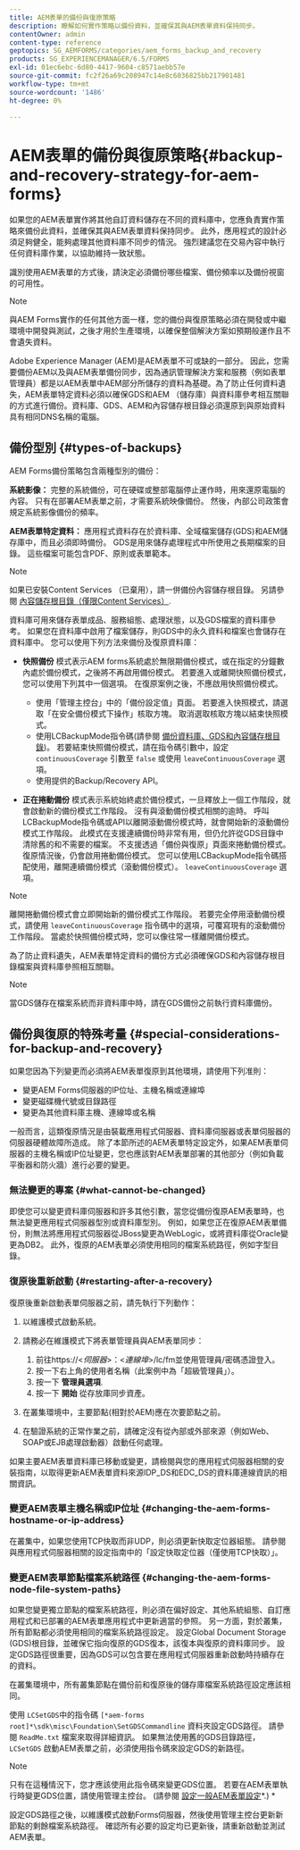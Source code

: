 ```yaml
---
title: AEM表單的備份與復原策略
description: 瞭解如何實作策略以備份資料，並確保其與AEM表單資料保持同步。
contentOwner: admin
content-type: reference
geptopics: SG_AEMFORMS/categories/aem_forms_backup_and_recovery
products: SG_EXPERIENCEMANAGER/6.5/FORMS
exl-id: 01ec6ebc-6d80-4417-9604-c8571aebb57e
source-git-commit: fc2f26a69c208947c14e8c6036825bb217901481
workflow-type: tm+mt
source-wordcount: '1486'
ht-degree: 0%

---
```


# AEM表單的備份與復原策略{#backup-and-recovery-strategy-for-aem-forms}

如果您的AEM表單實作將其他自訂資料儲存在不同的資料庫中，您應負責實作策略來備份此資料，並確保其與AEM表單資料保持同步。 此外，應用程式的設計必須足夠健全，能夠處理其他資料庫不同步的情況。 強烈建議您在交易內容中執行任何資料庫作業，以協助維持一致狀態。

識別使用AEM表單的方式後，請決定必須備份哪些檔案、備份頻率以及備份視窗的可用性。

>[!NOTE]
>
>與AEM Forms實作的任何其他方面一樣，您的備份與復原策略必須在開發或中繼環境中開發與測試，之後才用於生產環境，以確保整個解決方案如預期般運作且不會遺失資料。

Adobe Experience Manager (AEM)是AEM表單不可或缺的一部分。 因此，您需要備份AEM以及與AEM表單備份同步，因為通訊管理解決方案和服務（例如表單管理員）都是以AEM表單中AEM部分所儲存的資料為基礎。為了防止任何資料遺失，AEM表單特定資料必須以確保GDS和AEM （儲存庫）與資料庫參考相互關聯的方式進行備份。資料庫、GDS、AEM和內容儲存根目錄必須還原到與原始資料具有相同DNS名稱的電腦。

## 備份型別 {#types-of-backups}

AEM Forms備份策略包含兩種型別的備份：

**系統影像：** 完整的系統備份，可在硬碟或整部電腦停止運作時，用來還原電腦的內容。 只有在部署AEM表單之前，才需要系統映像備份。 然後，內部公司政策會規定系統影像備份的頻率。

**AEM表單特定資料：** 應用程式資料存在於資料庫、全域檔案儲存(GDS)和AEM儲存庫中，而且必須即時備份。 GDS是用來儲存處理程式中所使用之長期檔案的目錄。 這些檔案可能包含PDF、原則或表單範本。

>[!NOTE]
>
>如果已安裝Content Services （已棄用），請一併備份內容儲存根目錄。 另請參閱 [內容儲存根目錄（僅限Content Services）](/help/forms/using/admin-help/files-back-recover.md#content-storage-root-directory-content-services-only).

資料庫可用來儲存表單成品、服務組態、處理狀態，以及GDS檔案的資料庫參考。 如果您在資料庫中啟用了檔案儲存，則GDS中的永久資料和檔案也會儲存在資料庫中。 您可以使用下列方法來備份及復原資料庫：

* **快照備份** 模式表示AEM forms系統處於無限期備份模式，或在指定的分鐘數內處於備份模式，之後將不再啟用備份模式。 若要進入或離開快照備份模式，您可以使用下列其中一個選項。 在復原案例之後，不應啟用快照備份模式。

   * 使用「管理主控台」中的「備份設定值」頁面。 若要進入快照模式，請選取「在安全備份模式下操作」核取方塊。 取消選取核取方塊以結束快照模式。
   * 使用LCBackupMode指令碼(請參閱 [備份資料庫、GDS和內容儲存根目錄](/help/forms/using/admin-help/backing-aem-forms-data.md#back-up-the-database-gds-aem-repository-and-content-storage-root-directories))。 若要結束快照備份模式，請在指令碼引數中，設定 `continuousCoverage` 引數至 `false` 或使用 `leaveContinuousCoverage` 選項。
   * 使用提供的Backup/Recovery API。 <!-- Fix broken link(see AEM forms API Reference section on AEM Forms Help and Tutorials page).-->

* **正在捲動備份** 模式表示系統始終處於備份模式，一旦釋放上一個工作階段，就會啟動新的備份模式工作階段。 沒有與滾動備份模式相關的逾時。 呼叫LCBackupMode指令碼或API以離開滾動備份模式時，就會開始新的滾動備份模式工作階段。 此模式在支援連續備份時非常有用，但仍允許從GDS目錄中清除舊的和不需要的檔案。 不支援透過「備份與復原」頁面來捲動備份模式。 復原情況後，仍會啟用捲動備份模式。 您可以使用LCBackupMode指令碼搭配使用，離開連續備份模式（滾動備份模式）。 `leaveContinuousCoverage` 選項。

>[!NOTE]
>
>離開捲動備份模式會立即開始新的備份模式工作階段。 若要完全停用滾動備份模式，請使用 `leaveContinuousCoverage` 指令碼中的選項，可覆寫現有的滾動備份工作階段。 當處於快照備份模式時，您可以像往常一樣離開備份模式。

為了防止資料遺失，AEM表單特定資料的備份方式必須確保GDS和內容儲存根目錄檔案與資料庫參照相互關聯。

>[!NOTE]
>
>當GDS儲存在檔案系統而非資料庫中時，請在GDS備份之前執行資料庫備份。

## 備份與復原的特殊考量 {#special-considerations-for-backup-and-recovery}

如果您因為下列變更而必須將AEM表單復原到其他環境，請使用下列准則：

* 變更AEM Forms伺服器的IP位址、主機名稱或連線埠
* 變更磁碟機代號或目錄路徑
* 變更為其他資料庫主機、連線埠或名稱

一般而言，這類復原情況是由裝載應用程式伺服器、資料庫伺服器或表單伺服器的伺服器硬體故障所造成。 除了本節所述的AEM表單特定設定外，如果AEM表單伺服器的主機名稱或IP位址變更，您也應該對AEM表單部署的其他部分（例如負載平衡器和防火牆）進行必要的變更。

### 無法變更的專案 {#what-cannot-be-changed}

即使您可以變更資料庫伺服器和許多其他引數，當您從備份復原AEM表單時，也無法變更應用程式伺服器型別或資料庫型別。 例如，如果您正在復原AEM表單備份，則無法將應用程式伺服器從JBoss變更為WebLogic，或將資料庫從Oracle變更為DB2。 此外，復原的AEM表單必須使用相同的檔案系統路徑，例如字型目錄。

### 復原後重新啟動 {#restarting-after-a-recovery}

復原後重新啟動表單伺服器之前，請先執行下列動作：

1. 以維護模式啟動系統。
1. 請務必在維護模式下將表單管理員與AEM表單同步：

   1. 前往https://&lt;*伺服器*>：&lt;*連線埠*>/lc/fm並使用管理員/密碼憑證登入。
   1. 按一下右上角的使用者名稱（此案例中為「超級管理員」）。
   1. 按一下 **管理員選項**.
   1. 按一下 **開始** 從存放庫同步資產。

1. 在叢集環境中，主要節點(相對於AEM)應在次要節點之前。
1. 在驗證系統的正常作業之前，請確定沒有從內部或外部來源（例如Web、SOAP或EJB處理啟動器）啟動任何處理。

如果主要AEM表單資料庫已移動或變更，請檢閱與您的應用程式伺服器相關的安裝指南，以取得更新AEM表單資料來源IDP_DS和EDC_DS的資料庫連線資訊的相關資訊。

### 變更AEM表單主機名稱或IP位址 {#changing-the-aem-forms-hostname-or-ip-address}

在叢集中，如果您使用TCP快取而非UDP，則必須更新快取定位器組態。 請參閱與應用程式伺服器相關的設定指南中的「設定快取定位器（僅使用TCP快取）」。

### 變更AEM表單節點檔案系統路徑 {#changing-the-aem-forms-node-file-system-paths}

如果您變更獨立節點的檔案系統路徑，則必須在偏好設定、其他系統組態、自訂應用程式和已部署的AEM表單應用程式中更新適當的參照。 另一方面，對於叢集，所有節點都必須使用相同的檔案系統路徑設定。 設定Global Document Storage (GDS)根目錄，並確保它指向復原的GDS復本，該復本與復原的資料庫同步。 設定GDS路徑很重要，因為GDS可以包含要在應用程式伺服器重新啟動時持續存在的資料。

在叢集環境中，所有叢集節點在備份前和復原後的儲存庫檔案系統路徑設定應該相同。

使用 `LCSetGDS`中的指令碼 `[*aem-forms root]*\sdk\misc\Foundation\SetGDSCommandline` 資料夾設定GDS路徑。 請參閱 `ReadMe.txt` 檔案來取得詳細資訊。 如果無法使用舊的GDS目錄路徑， `LCSetGDS` 啟動AEM表單之前，必須使用指令碼來設定GDS的新路徑。

>[!NOTE]
>
>只有在這種情況下，您才應該使用此指令碼來變更GDS位置。 若要在AEM表單執行時變更GDS位置，請使用管理主控台。 (請參閱 [設定一般AEM表單設定](/help/forms/using/admin-help/configure-general-aem-forms-settings.md#configure-general-aem-forms-settings)*.) *

設定GDS路徑之後，以維護模式啟動Forms伺服器，然後使用管理主控台更新新節點的剩餘檔案系統路徑。 確認所有必要的設定均已更新後，請重新啟動並測試AEM表單。
